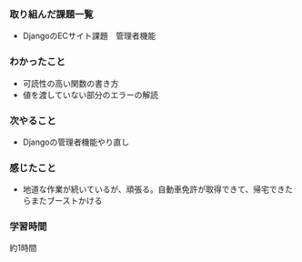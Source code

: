### 取り組んだ課題一覧
* DjangoのECサイト課題　管理者機能

### わかったこと
* 可読性の高い関数の書き方
* 値を渡していない部分のエラーの解読

### 次やること
* Djangoの管理者機能やり直し

### 感じたこと
* 地道な作業が続いているが、頑張る。自動車免許が取得できて、帰宅できたらまたブーストかける

### 学習時間
約1時間